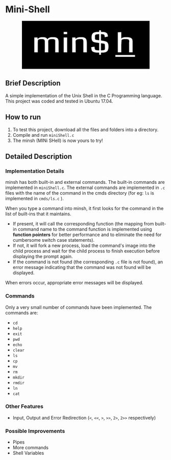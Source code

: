# Mini-Shell

<p align="center">
  <img width="400" height="150" src="/logo2.png">
</p>

## Brief Description
A simple implementation of the Unix Shell in the C Programming language. This project was coded and tested in Ubuntu 17.04.

## How to run
1. To test this project, download all the files and folders into a directory. 
2. Compile and run `miniShell.c`
3. The minsh (MINi SHell) is now yours to try!

## Detailed Description
### Implementation Details
minsh has both built-in and external commands. The built-in commands are implemented in `miniShell.c`. The external commands are implemented in `.c` files with the name of the command in the cmds directory (for eg: `ls` is implemented in `cmds/ls.c` ). 

When you type a command into minsh, it first looks for the command in the list of built-ins that it maintains. 
 * If present, it will call the corresponding function (the mapping from built-in command name to the command function is implemented using **function pointers** for better performance and to eliminate the need for cumbersome switch case statements). 
 * If not, it will fork a new process, load the command's image into the child process and wait for the child process to finish execution before displaying the prompt again.
 * If the command is not found (the corresponding `.c` file is not found), an error message indicating that the command was not found will be displayed.
  
  When errors occur, appropriate error messages will be displayed.
  
  ### Commands
  Only a very small number of commands have been implemented. The commands are:
  * `cd`
  * `help`
  * `exit`
  * `pwd`
  * `echo`
  * `clear`
  * `ls`
  * `cp`
  * `mv`
  * `rm`
  * `mkdir`
  * `rmdir`
  * `ln`
  * `cat`

### Other Features
  * Input, Output and Error Redirection (`<`, `<<`, `>`, `>>`, `2>`, `2>>` respectively)

### Possible Improvements
  * Pipes
  * More commands
  * Shell Variables

